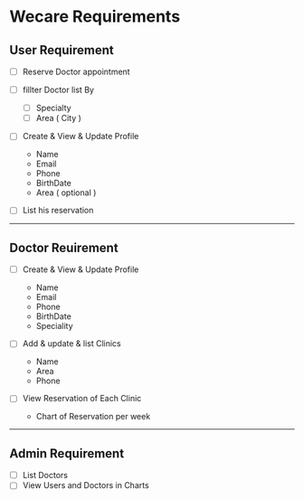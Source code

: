 
# Wecare Requirements


## User Requirement

* [ ] Reserve Doctor appointment
* [ ] fillter Doctor list By

  * [ ] Specialty
  * [ ] Area ( City )
* [ ] Create & View & Update Profile

  * Name
  * Email
  * Phone
  * BirthDate
  * Area ( optional )
* [ ] List his reservation

---



## Doctor Reuirement 

* [ ] Create & View & Update  Profile

  * Name
  * Email
  * Phone
  * BirthDate
  * Speciality
* [ ] Add & update & list Clinics

  * Name
  * Area
  * Phone
* [ ] View Reservation of Each Clinic

  * Chart of Reservation per week


---



## Admin Requirement

* [ ] List Doctors
* [ ] View Users and Doctors in Charts
